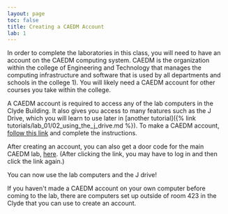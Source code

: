 ```yaml
---
layout: page
toc: false
title: Creating a CAEDM Account
lab: 1
---
```


In order to complete the laboratories in this class, you will need to have an account on the CAEDM computing system. CAEDM is the organization within the college of Engineering and Technology that manages the computing infrastructure and software that is used by all departments and schools in the college 1). You will likely need a CAEDM account for other courses you take within the college.

A CAEDM account is required to access any of the lab computers in the Clyde Building. It also gives you access to many features such as the J Drive, which you will learn to use later in [another tutorial]({% link tutorials/lab_01/02_using_the_j_drive.md %}). To make a CAEDM account, [follow this link](https://caedm.et.byu.edu/cms/accountadder/) and complete the instructions.

After creating an account, you can also get a door code for the main CAEDM lab, [here](https://caedm.et.byu.edu/cms/doorcode.php). (After clicking the link, you may have to log in and then click the link again.)

You can now use the lab computers and the J drive!

If you haven't made a CAEDM account on your own computer before coming to the lab, there are computers set up outside of room 423 in the Clyde that you can use to create an account.
